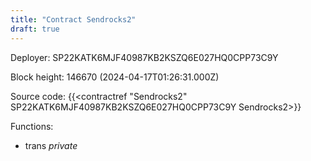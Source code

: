 ```yaml
---
title: "Contract Sendrocks2"
draft: true
---
```

Deployer: SP22KATK6MJF40987KB2KSZQ6E027HQ0CPP73C9Y


 



Block height: 146670 (2024-04-17T01:26:31.000Z)

Source code: {{<contractref "Sendrocks2" SP22KATK6MJF40987KB2KSZQ6E027HQ0CPP73C9Y Sendrocks2>}}

Functions:

* trans _private_
